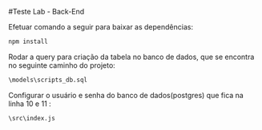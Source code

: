 #Teste Lab - Back-End

Efetuar comando a seguir para baixar as dependências:
```bash
npm install 
```

Rodar a query para criação da tabela no banco de dados, 
que se encontra no seguinte caminho do projeto:
```bash
\models\scripts_db.sql
```

Configurar o usuário e senha do banco de dados(postgres) que fica na linha  10 e 11 :
```bash
\src\index.js
```
